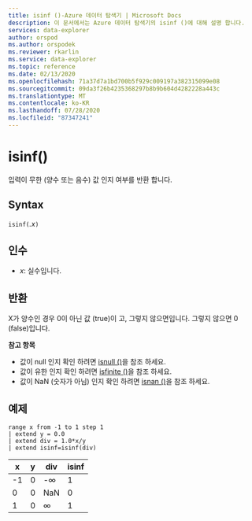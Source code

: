 ```yaml
---
title: isinf ()-Azure 데이터 탐색기 | Microsoft Docs
description: 이 문서에서는 Azure 데이터 탐색기의 isinf ()에 대해 설명 합니다.
services: data-explorer
author: orspod
ms.author: orspodek
ms.reviewer: rkarlin
ms.service: data-explorer
ms.topic: reference
ms.date: 02/13/2020
ms.openlocfilehash: 71a37d7a1bd700b5f929c009197a382315099e08
ms.sourcegitcommit: 09da3f26b4235368297b8b9b604d4282228a443c
ms.translationtype: MT
ms.contentlocale: ko-KR
ms.lasthandoff: 07/28/2020
ms.locfileid: "87347241"
---
```

# <a name="isinf"></a>isinf()

입력이 무한 (양수 또는 음수) 값 인지 여부를 반환 합니다.  

## <a name="syntax"></a>Syntax

`isinf(`*.x*`)`

## <a name="arguments"></a>인수

* *x*: 실수입니다.

## <a name="returns"></a>반환

X가 양수인 경우 0이 아닌 값 (true)이 고, 그렇지 않으면입니다. 그렇지 않으면 0 (false)입니다.

**참고 항목**

* 값이 null 인지 확인 하려면 [isnull ()](isnullfunction.md)을 참조 하세요.
* 값이 유한 인지 확인 하려면 [isfinite ()](isfinitefunction.md)을 참조 하세요.
* 값이 NaN (숫자가 아님) 인지 확인 하려면 [isnan ()](isnanfunction.md)을 참조 하세요.

## <a name="example"></a>예제

```kusto
range x from -1 to 1 step 1
| extend y = 0.0
| extend div = 1.0*x/y
| extend isinf=isinf(div)
```

|x|y|div|isinf|
|---|---|---|---|
|-1|0|-∞|1|
|0|0|NaN|0|
|1|0|∞|1|
